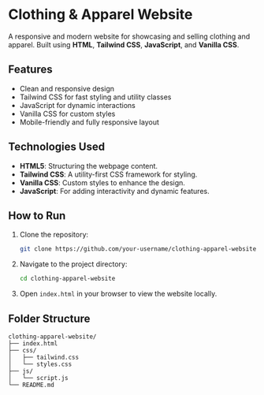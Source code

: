# Clothing & Apparel Website

A responsive and modern website for showcasing and selling clothing and apparel. Built using **HTML**, **Tailwind CSS**, **JavaScript**, and **Vanilla CSS**.

## Features

- Clean and responsive design
- Tailwind CSS for fast styling and utility classes
- JavaScript for dynamic interactions
- Vanilla CSS for custom styles
- Mobile-friendly and fully responsive layout

## Technologies Used

- **HTML5**: Structuring the webpage content.
- **Tailwind CSS**: A utility-first CSS framework for styling.
- **Vanilla CSS**: Custom styles to enhance the design.
- **JavaScript**: For adding interactivity and dynamic features.

## How to Run

1. Clone the repository:
    ```bash
    git clone https://github.com/your-username/clothing-apparel-website.git
    ```

2. Navigate to the project directory:
    ```bash
    cd clothing-apparel-website
    ```

3. Open `index.html` in your browser to view the website locally.

## Folder Structure

```plaintext
clothing-apparel-website/
├── index.html
├── css/
│   ├── tailwind.css
│   └── styles.css
├── js/
│   └── script.js
└── README.md
